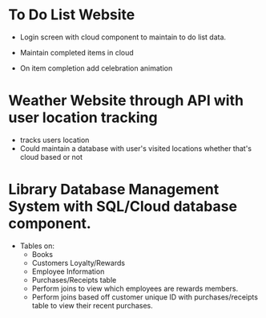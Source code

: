 
# To Do List Website #
* Login screen with cloud component to maintain to do list data.
- Maintain completed items in cloud
* On item completion add celebration animation

# Weather Website through API with user location tracking
* tracks users location
* Could maintain a database with user's visited locations whether that's cloud based or not

# Library Database Management System with SQL/Cloud database component.
* Tables on:
  - Books
  - Customers Loyalty/Rewards
  - Employee Information
  - Purchases/Receipts table 
  * Perform joins to view which employees are rewards members.
  * Perform joins based off customer unique ID with purchases/receipts table to view their recent purchases.
